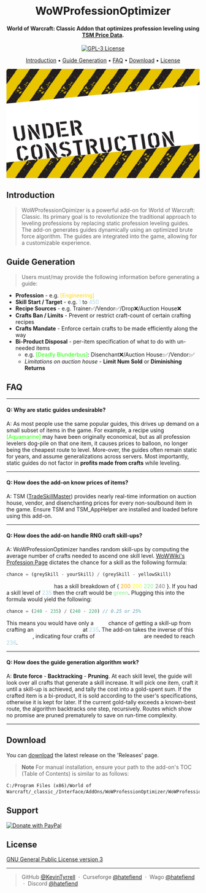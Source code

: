 
<h1 align="center">
  <br>
  <!--
    <a href="https://github.com/KevinTyrrell/WoWProfessionOptimizer"><img src="" alt="WoWProfessionOptimizer" width="200"></a>
  -->
  <br>
  WoWProfessionOptimizer
  <br>
</h1>

<h4 align="center">World of Warcraft: Classic Addon that optimizes profession leveling using <a href="https://www.tradeskillmaster.com/" target="_blank">TSM Price Data</a>.</h4>

<p align="center">
  <a href="https://github.com/your-github-repo/blob/main/LICENSE" target="_blank">
    <img alt="GPL-3 License" src="https://img.shields.io/github/license/KevinTyrrell/WoWProfessionOptimizer?style=flat-square&color=blue" />
  </a>
  <!--
  <a href="https://badge.fury.io/js/electron-markdownify">
    <img src="https://badge.fury.io/js/electron-markdownify.svg"
         alt="Gitter">
  </a>
  <a href="https://gitter.im/amitmerchant1990/electron-markdownify"><img src="https://badges.gitter.im/amitmerchant1990/electron-markdownify.svg"></a>
  <a href="https://saythanks.io/to/bullredeyes@gmail.com">
      <img src="https://img.shields.io/badge/SayThanks.io-%E2%98%BC-1EAEDB.svg">
  </a>
  <a href="https://www.paypal.me/AmitMerchant">
    <img src="https://img.shields.io/badge/$-donate-ff69b4.svg?maxAge=2592000&amp;style=flat">
  </a>
  -->
</p>

<p align="center">
  <a href="#introduction">Introduction</a> •
  <a href="#guide-generation">Guide Generation</a> •
  <a href="#faq">FAQ</a> •
  <a href="#download">Download</a> •
  <a href="#license">License</a>
</p>

![screenshot](res/UnderConstruction.jpg)

## Introduction

> WoWProfessionOpimizer is  a powerful add-on for World of Warcraft: Classic. Its primary goal is to revolutionize the traditional approach to leveling professions by replacing static profession leveling guides. The add-on generates guides dynamically using an optimized brute force algorithm. The guides are integrated into the game, allowing for a customizable experience.

## Guide Generation

> Users must/may provide the following information before generating a guide:

* **Profession** - e.g. <span style="color: gold;">[Engineering]</span>
* **Skill Start / Target** - e.g. <span style="color: lightblue;">1</span> to <span style="color: lightblue;">450</span>
* **Recipe Sources** - e.g. Trainer✅/Vendor✅/Drop❌/Auction House❌
* **Crafts Ban / Limits** - Prevent or restrict craft-count of certain crafting recipes
* **Crafts Mandate** - Enforce certain crafts to be made efficiently along the way
* **Bi-Product Disposal** - per-item specification of what to do with un-needed items
  - e.g. <span style="color: #1eff00;">[Deadly Blunderbus]</span>: Disenchant❌/Auction House:✅/Vendor:✅
  - *Limitations on auction house* - **Limit Num Sold** or **Diminishing Returns**

## FAQ

---

#### Q: Why are static guides undesirable?

A: As most people use the same popular guides, this drives up demand on a small subset of items in the game. For example, a recipe using <span style="color: #1eff00;">[Aquamarine]</span> may have been originally economical, but as all profession levelers dog-pile on that one item, it causes prices to balloon, no longer being the cheapest route to level. More-over, the guides often remain static for years, and assume generalizations across servers. Most importantly, static guides do not factor in **profits made from crafts** while leveling.

---

#### Q: How does the add-on know prices of items?

A: TSM ([TradeSkillMaster](https://www.tradeskillmaster.com/)) provides nearly real-time information on auction house, vendor, and disenchanting prices for every non-soulbound item in the game. Ensure TSM and TSM_AppHelper are installed and loaded before using this add-on.

---

#### Q: How does the add-on handle RNG craft skill-ups?

A: WoWProfessionOptimizer handles random skill-ups by computing the average number of crafts needed to ascend one skill level. [WoWWiki's Profession Page](https://wowpedia.fandom.com/wiki/Profession#Increasing_professional_skill_level) dictates the chance for a skill as the following formula:

```js
chance = (greySkill - yourSkill) / (greySkill - yellowSkill)
```

<span style="color: white;">[Unstable Trigger]</span> has a skill breakdown of { <span style="color: orange;">200</span> <span style="color: yellow;">200</span> <span style="color: lightgreen;">220</span> <span style="color: grey;">240</span> }. If you had a skill level of <span style="color: lightblue;">235</span> then the craft would be <span style="color: lightgreen;">green</span>. Plugging this into the formula would yield the following:

```js
chance = (240 - 235) / (240 - 220) // 0.25 or 25%
```

This means you would have only a <span style="color: white;">25%</span> chance of getting a skill-up from crafting an <span style="color: white;">[Unstable Trigger]</span> at <span style="color: lightblue;">235</span>. The add-on takes the inverse of this <span style="color: white;">1 / 0.25 => 4</span>, indicating four crafts of <span style="color: white;">[Unstable Trigger]</span> are needed to reach <span style="color: lightblue;">236</span>.

---

#### Q: How does the guide generation algorithm work?

A: **Brute force** - **Backtracking** - **Pruning**. At each skill level, the guide will look over all crafts that generate a skill increase. It will pick one item, craft it until a skill-up is achieved, and tally the cost into a gold-spent sum. If the crafted item is a bi-product, it is sold according to the user's specifications, otherwise it is kept for later. If the current gold-tally exceeds a known-best route, the algorithm backtracks one step, recursively. Routes which show no promise are pruned prematurely to save on run-time complexity.

---

## Download

You can [download](https://github.com/KevinTyrrell/WoWProfessionOptimizer/releases) the latest release on the 'Releases' page.
 
> **Note**
> For manual installation, ensure your path to the add-on's TOC (Table of Contents) is similar to as follows:

``` 
C:/Program Files (x86)/World of Warcraft/_classic_/Interface/AddOns/WoWProfessionOptimizer/WoWProfessionOptimizer.toc
```

## Support

[![Donate with PayPal](https://www.paypalobjects.com/en_US/i/btn/btn_donate_SM.gif)](https://www.paypal.com/donate/?business=ZYQ7AJ9R57FTY&no_recurring=0&item_name=Software+Developer&currency_code=USD)

## License

[GNU General Public License version 3](LICENSE)

---

> GitHub [@KevinTyrrell](https://github.com/KevinTyrrell) &nbsp;&middot;&nbsp;
> Curseforge [@hatefiend](https://legacy.curseforge.com/members/hatefiend/projects) &nbsp;&middot;&nbsp;
> Wago [@hatefiend](https://wago.io/p/Hatefiend) &nbsp;&middot;&nbsp;
> Discord [@hatefiend](https://www.discord.com)

